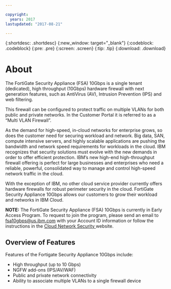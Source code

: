 ```yaml
---

copyright:
  years: 2017
lastupdated: "2017-08-21"

---
```


{:shortdesc: .shortdesc}
{:new_window: target="_blank"}
{:codeblock: .codeblock}
{:pre: .pre}
{:screen: .screen}
{:tip: .tip}
{:download: .download}

# About
The FortiGate Security Appliance (FSA) 10Gbps is a single tenant (dedicated), high throughput (10Gbps) hardware firewall with next generation features, such as AntiVirus (AV), Intrusion Prevention (IPS) and web filtering.

This firewall can be configured to protect traffic on multiple VLANs for both public and private networks. In the Customer Portal it is referred to as a “Multi VLAN Firewall”.

As the demand for high-speed, in-cloud networks for enterprise grows, so does the customer need for securing workload and network. Big data, SAN, compute intensive servers, and highly scalable applications are pushing the bandwidth and network speed requirements for workloads in the cloud. IBM recognizes that security solutions must evolve with the new demands in order to offer efficient protection. IBM’s new high-end high-throughput firewall offering is perfect for large businesses and enterprises who need a reliable, powerful, consolidated way to manage and control high-speed network traffic in the cloud.

With the exception of IBM, no other cloud service provider currently offers hardware firewalls for robust perimeter security in the cloud. FortiGate Security Appliance 10Gbps allows our customers to grow their workload and networks in IBM Cloud.

**NOTE:** The FortiGate Security Appliance (FSA) 10Gbps is currently in Early Access Program. To request to join the program, please send an email to fsa10gbps@us.ibm.com with your Account ID information or follow the instructions in the <a href="https://www.ibm.com/cloud-computing/bluemix/network-security">Cloud Network Security </a> website.

## Overview of Features

Features of the Fortigate Security Appliance 10Gbps include:

* High throughput (up to 10 Gbps)
* NGFW add-ons (IPS/AV/WAF)
* Public and private network connectivity
* Ability to associate multiple VLANs to a single firewall device

